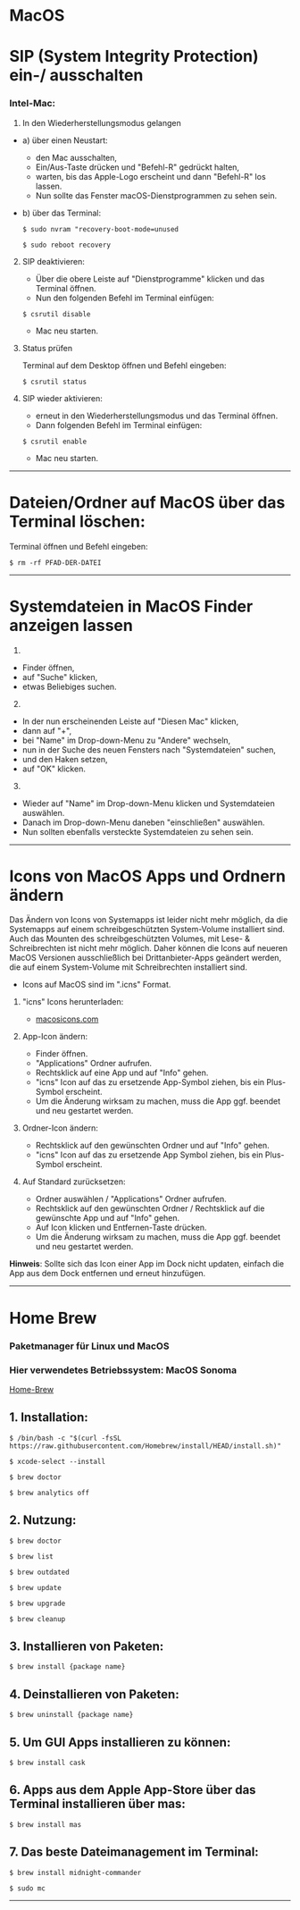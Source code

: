 # MacOS

# SIP (System Integrity Protection) ein-/ ausschalten

### Intel-Mac:


1. In den Wiederherstellungsmodus gelangen

- a) über einen Neustart:
	- den Mac ausschalten,
	- Ein/Aus-Taste drücken und "Befehl-R" gedrückt halten,
	- warten, bis das Apple-Logo erscheint und dann "Befehl-R" los lassen.
	- Nun sollte das Fenster macOS-Dienstprogrammen zu sehen sein.


- b) über das Terminal:

	```
	$ sudo nvram "recovery-boot-mode=unused
	```
	```
	$ sudo reboot recovery
	```




2. SIP deaktivieren:

	- Über die obere Leiste auf "Dienstprogramme" klicken und das Terminal öffnen.
	- Nun den folgenden Befehl im Terminal einfügen:

	```
	$ csrutil disable
	```

	- Mac neu starten.




3. Status prüfen

	Terminal auf dem Desktop öffnen und Befehl eingeben:

	```
	$ csrutil status
	```



4. SIP wieder aktivieren:

	- erneut in den Wiederherstellungsmodus und das Terminal öffnen.
	- Dann folgenden Befehl im Terminal einfügen:

	```
	$ csrutil enable
	```

	- Mac neu starten.


---------------------------------------------------------------------------------------------


# Dateien/Ordner auf MacOS über das Terminal löschen:

Terminal öffnen und Befehl eingeben:

	
	$ rm -rf PFAD-DER-DATEI
	


---------------------------------------------------------------------------------------------


# Systemdateien in MacOS Finder anzeigen lassen

1.
- Finder öffnen,
- auf "Suche" klicken,
- etwas Beliebiges suchen.

2.
- In der nun erscheinenden Leiste auf "Diesen Mac" klicken,
- dann auf "+",
- bei "Name" im Drop-down-Menu zu "Andere" wechseln,
- nun in der Suche des neuen Fensters nach "Systemdateien" suchen,
- und den Haken setzen,
- auf "OK" klicken.

3.
- Wieder auf "Name" im Drop-down-Menu klicken und Systemdateien auswählen.
- Danach im Drop-down-Menu daneben "einschließen" auswählen.
- Nun sollten ebenfalls versteckte Systemdateien zu sehen sein.


---------------------------------------------------------------------------------------------


# Icons von MacOS Apps und Ordnern ändern

Das Ändern von Icons von Systemapps ist leider nicht mehr möglich, da  die Systemapps auf einem schreibgeschützten System-Volume installiert sind.
Auch das Mounten des schreibgeschützten Volumes, mit Lese- & Schreibrechten ist nicht mehr möglich.
Daher können die Icons auf neueren MacOS Versionen ausschließlich bei Drittanbieter-Apps geändert werden, die 
auf einem System-Volume mit Schreibrechten installiert sind.


- Icons auf MacOS sind im ".icns" Format.


1. "icns" Icons herunterladen:
	- [macosicons.com](https://macosicons.com)



2. App-Icon ändern:
	- Finder öffnen.
	- "Applications" Ordner aufrufen.
	- Rechtsklick auf eine App und auf "Info" gehen.
	- "icns" Icon auf das zu ersetzende App-Symbol ziehen, bis ein Plus-Symbol erscheint.
	- Um die Änderung wirksam zu machen, muss die App ggf. beendet und neu gestartet werden.



3. Ordner-Icon ändern:
	- Rechtsklick auf den gewünschten Ordner und auf "Info" gehen.
	- "icns" Icon auf das zu ersetzende App Symbol ziehen, bis ein Plus-Symbol erscheint.


4. Auf Standard zurücksetzen:
	- Ordner auswählen / "Applications" Ordner aufrufen.
	- Rechtsklick auf den gewünschten Ordner / Rechtsklick auf die gewünschte App und auf "Info" gehen.
	- Auf Icon klicken und Entfernen-Taste drücken.
	- Um die Änderung wirksam zu machen, muss die App ggf. beendet und neu gestartet werden.


__Hinweis__:
Sollte sich das Icon einer App im Dock nicht updaten, einfach die App aus dem Dock entfernen und erneut hinzufügen.


---------------------------------------------------------------------------------------------


# Home Brew

### Paketmanager für Linux und MacOS
### Hier verwendetes Betriebssystem: MacOS Sonoma


[Home-Brew](https://brew.sh/)


## 1. Installation:
```
$ /bin/bash -c "$(curl -fsSL https://raw.githubusercontent.com/Homebrew/install/HEAD/install.sh)"
```
```
$ xcode-select --install
```
```
$ brew doctor
```
```
$ brew analytics off
```


## 2. Nutzung:
```
$ brew doctor
```
```
$ brew list
```
```
$ brew outdated
```
```
$ brew update
```
```
$ brew upgrade
```
```
$ brew cleanup
```


## 3. Installieren von Paketen:
```
$ brew install {package name}
```


## 4. Deinstallieren von Paketen:
```
$ brew uninstall {package name}
```


## 5. Um GUI Apps installieren zu können:
```
$ brew install cask
```


## 6. Apps aus dem Apple App-Store über das Terminal installieren über mas:
```
$ brew install mas
```


## 7. Das beste Dateimanagement im Terminal:
```
$ brew install midnight-commander
```
```
$ sudo mc
```


---------------------------------------------------------------------------------------------

